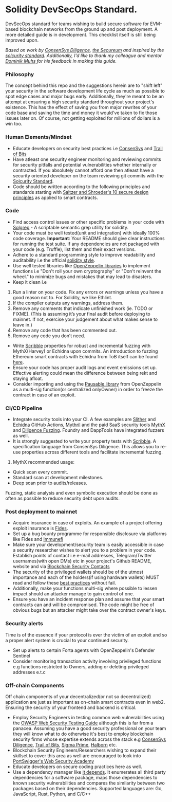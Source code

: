 # Solidity DevSecOps Standard.

DevSecOps standard for teams wishing to build secure software for EVM-based blockchain networks from the ground up and post deployment.
A more detailed guide is in development. This checklist itself is still being improved upon.

_Based on work by [ConsenSys Diligence](https://consensys.github.io/smart-contract-best-practices/), [the Secureum](https://secureum.xyz/) and inspired by the [solcurity standard](https://github.com/Rari-Capital/solcurity)._
_Additionally, I'd like to thank my colleague and mentor [Dominik Muhs](https://twitter.com/lethalspoons) for his feedback in making this guide._

### Philosophy

The concept behind this repo and the suggestions herein are to "shift left" your security in the software development life cycle as much as possible to spot edge cases and major bugs early. Additionally, they're meant to be an attempt at ensuring a high security standard throughout your project's existence. This has the effect of saving you from major rewrites of your code base and saving the time and money it would've taken to fix those issues later on. Of course, not getting exploited for millions of dollars is a win too.

### Human Elements/Mindset

- Educate developers on security best practices i.e [ConsenSys](https://consensys.github.io/smart-contract-best-practices/) and [Trail of Bits](https://github.com/crytic/building-secure-contracts)
- Have atleast one security engineer monitoring and reviewing commits for security pitfalls and potential vulnerabilities whether internally or contracted. If you absolutely cannot afford one then atleast have a security oriented developer on the team reviewing git commits with the [Solcurity Standard](https://github.com/Rari-Capital/solcurity).
- Code should be written according to the following principles and standards starting with [Saltzer and Shroeder's 10 secure design principles](https://github.com/morphean-sec/secure-smart-contract-design-principles) as applied to smart contracts.

### Code

- Find access control issues or other specific problems in your code with [Solgrep](https://github.com/tintinweb/solgrep) - A scriptable semantic grep utility for solidity.
- Your code must be well tested(unit and integration) with ideally 100% code coverage. **Important**: Your README should give clear instructions for running the test suite. If any dependencies are not packaged with your code (e.g. Truffle), list them and their exact versions.
- Adhere to a standard programming style to improve readability and auditability i.e the official [solidity style](https://docs.soliditylang.org/en/v0.8.11/style-guide.html). 
- Use well tested libraries like [OpenZeppelin libraries](https://docs.openzeppelin.com/contracts/4.x/) to implement functions i.e "Don't roll your own cryptography" or "Don't reinvent the wheel." to minimize bugs and mistakes that may lead to disasters.
- Keep it clean i.e
1. Run a linter on your code. Fix any errors or warnings unless you have a good reason not to. For Solidity, we like Ethlint.
2. If the compiler outputs any warnings, address them.
3. Remove any comments that indicate unfinished work (ie. TODO or FIXME). (This is assuming it’s your final audit before deploying to mainnet. If not, exercise your judgement about what makes sense to leave in.)
4. Remove any code that has been commented out.
5. Remove any code you don’t need.
- Write [Scribble](https://consensys.net/diligence/scribble/) properties for robust and incremental fuzzing with MythX(Harvey) or Echidna upon commits. An introduction to fuzzing Ethereum smart contracts with Echidna from ToB itself can be found [here](https://github.com/crytic/building-secure-contracts/tree/master/program-analysis/echidna).
- Ensure your code has proper audit logs and event emissions set up. Effective alerting could mean the difference between being rekt and staying afloat.
- Consider importing and using the [Pausable library](https://docs.openzeppelin.com/contracts/4.x/api/security#Pausable) from OpenZeppelin as a multi-sig function(or centralized onlyOwner) in order to freeze the contract in case of an exploit.

### CI/CD Pipeline

- Integrate security tools into your CI. A few examples are [Slither](https://github.com/crytic/slither-action) and [Echidna](https://github.com/crytic/echidna-action) GitHub Actions, [Mythril](https://github.com/ConsenSys/mythril) and the paid SaaS security tools [MythX](https://mythx.io/) and [Diligence Fuzzing](https://consensys.net/diligence/fuzzing/). Foundry and DappTools have integrated fuzzers as well.
- It is strongly suggested to write your property tests with [Scribble](https://consensys.net/diligence/scribble/). A specification language from ConsenSys Diligence. This allows you to re-use properties across different tools and facilitate incremental fuzzing.
1. MythX recommended usage:
- Quick scan every commit.
- Standard scan at development milestones.
- Deep scan prior to audits/releases.

Fuzzing, static analysis and even symbolic execution should be done as often as possible to reduce security debt upon audits.

### Post deployment to mainnet

- Acquire insurance in case of exploits. An example of a project offering exploit insurance is [Fides](https://confidencesystem.webflow.io/).
- Set up a bug bounty programme for responsible disclosure via platforms like Fides and [Immunefi](https://immunefi.com/)
- Make sure your development/security team is easily accessible in case a security researcher wishes to alert you to a problem in your code. Establish points of contact i.e e-mail addresses, Telegram/Twitter usernames(with open DMs) etc in your project's Github README, website and via [Blockchain Security Contacts](https://github.com/crytic/blockchain-security-contacts)
- The security of the privileged wallets should be of the utmost importance and each of the holders(if using hardware wallets) MUST read and follow these [best practices](https://blog.trailofbits.com/2018/11/27/10-rules-for-the-secure-use-of-cryptocurrency-hardware-wallets/) without fail.
- Additionally, make your functions multi-sig where possible to lessen impact should an attacker manage to gain control of one.
- Ensure you have an incident response plan and assume that your smart contracts can and will be compromised. The code might be free of obvious bugs but an attacker might take over the contract owner's keys.

### Security alerts

Time is of the essence if your protocol is ever the victim of an exploit and so a proper alert system is crucial to your continued security.
- Set up alerts to certain Forta agents with OpenZeppelin's Defender Sentinel
- Consider monitoring transaction activity involving privileged functions e.g functions restricted to Owners, adding or deleting privileged addresses e.t.c

### Off-chain Components

Off chain components of your decentralized(or not so decentralized) application are just as important as on-chain smart contracts even in web2. Ensuring the security of your frontend and backend is critical.

- Employ Security Engineers in testing common web vulnerabilities using the [OWASP Web Security Testing Guide](https://owasp.org/www-project-web-security-testing-guide/) although this is far from a panacea. Assuming you have a good security professional on your team they will know what to do otherwise it's best to employ blockchain security firms whose expertise extends across the stack e.g [ConsenSys Diligence](https://diligence.consensys.net/), [Trail of Bits](https://www.trailofbits.com/), [Sigma Prime](https://sigmaprime.io/), [Halborn](https://halborn.com/) etc.
- Blockchain Security Engineers/Researchers wishing to expand their skillset to cover this area as well are encouraged to look into [PortSwigger's Web Security Academy](https://portswigger.net/web-security)
- Educate developers on secure coding practices here as well.
- Use a dependency manager like [it depends](https://github.com/trailofbits/it-depends). It enumerates all third party dependencies for a software package, maps those dependencies to known security vulnerabilities and compares the similarity between two packages based on their dependencies. Supported languages are: Go, JavaScript, Rust, Python, and C/C++
